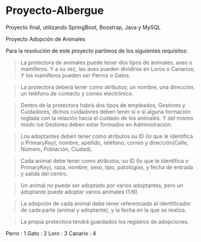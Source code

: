 # Proyecto-Albergue
 Proyecto final, utilizando SpringBoot, Boostrap, Java y MySQL

Proyecto Adopción de Animales

Para la resolución de este proyecto partimos de los siguientes requisitos:

>La protectora de animales puede tener dos tipos de animales, aves o mamíferos. Y a su vez, las aves pueden dividirse en Loros o Canarios; Y los mamíferos pueden ser Perros o Gatos.

>La protectora deberá tener como atributos; un nombre, una dirección, un teléfono de contacto y correo electrónico.

>Dentro de la protectora habrá dos tipos de empleados, Gestores y Cuidadores, dichos cuidadores deben tener sí o sí alguna formación reglada con la relación hacia el cuidado de los animales. Y del mismo modo los Gestores deben estar formados en Administración.

>Los adoptantes deben tener como atributos su ID (lo que le identifica o PrimaryKey), nombre, apellido, teléfono, correo y dirección(Calle, Número, Población, Ciudad).

>Cada animal debe tener como atributos; su ID (lo que le identifica o PrimaryKey), raza, nombre, sexo, tipo, patologías, y fecha de entrada y salida del centro.

>Un animal no puede ser adoptado por varios adoptantes, pero un adoptante puede adoptar varios animales (1:N).

>La adopción de cada animal debe tener referenciado al identificador de cada parte (animal y adoptante), y la fecha en la que se realiza.

>La propia protectora tendrá guardados los registros de adopciones.

Perro : 1
Gato : 2
Loro : 3
Canario : 4




